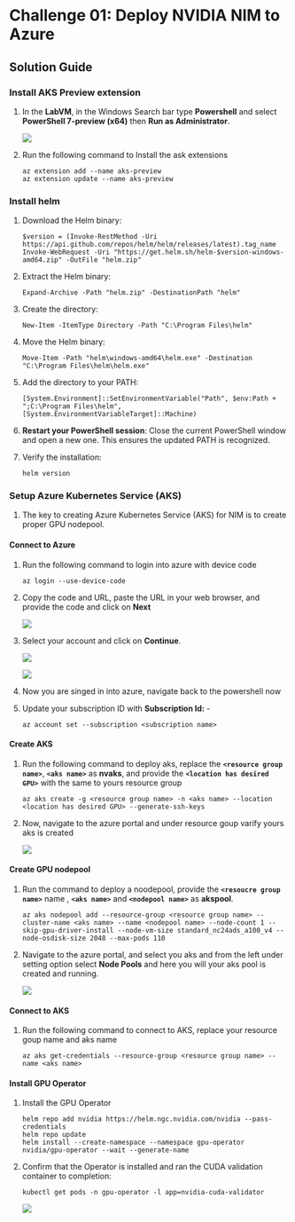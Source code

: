 # Challenge 01: Deploy NVIDIA NIM to Azure

## Solution Guide

### Install AKS Preview extension

1. In the **LabVM**, in the Windows Search bar type **Powershell** and select **PowerShell 7-preview (x64)** then **Run as Administrator**.

   ![](../media/Active-aks1.png)
 
1. Run the following command to Install the ask extensions

   ```
   az extension add --name aks-preview
   az extension update --name aks-preview
   ```

### Install helm

1. Download the Helm binary:

    ```
    $version = (Invoke-RestMethod -Uri https://api.github.com/repos/helm/helm/releases/latest).tag_name
    Invoke-WebRequest -Uri "https://get.helm.sh/helm-$version-windows-amd64.zip" -OutFile "helm.zip"
    ```

1. Extract the Helm binary:

    ```
    Expand-Archive -Path "helm.zip" -DestinationPath "helm"
    ```

1. Create the directory:

    ```
    New-Item -ItemType Directory -Path "C:\Program Files\helm"
    ```

1. Move the Helm binary:

    ```
    Move-Item -Path "helm\windows-amd64\helm.exe" -Destination "C:\Program Files\helm\helm.exe"
    ```

1. Add the directory to your PATH:

    ```
    [System.Environment]::SetEnvironmentVariable("Path", $env:Path + ";C:\Program Files\helm", [System.EnvironmentVariableTarget]::Machine)
    ```

1. **Restart your PowerShell session**: Close the current PowerShell window and open a new one. This ensures the updated PATH is recognized.

1. Verify the installation:

    ```
    helm version
    ```

### Setup Azure Kubernetes Service (AKS)

1. The key to creating Azure Kubernetes Service (AKS) for NIM is to create proper GPU nodepool.

#### Connect to Azure

1. Run the following command to login into azure with device code 

    ```
    az login --use-device-code
    ```

1. Copy the code and URL, paste the URL in your web browser, and provide the code and click on **Next**

   ![](../media/Active-aks2.png)

1. Select your account and click on **Continue**.

   ![](../media/Active-aks3.png)

   ![](../media/Active-aks5.png)  

1. Now you are singed in into azure, navigate back to the powershell now 

1. Update your subscription ID with **Subscription Id:** - <inject key="SubscriptionID"></inject>

    ```
    az account set --subscription <subscription name>
    ```

#### Create AKS

1. Run the following command to deploy aks, replace the **`<resource group name>`**, **`<aks name>`** as **nvaks**, and provide the **`<location has desired GPU>`** with the same to yours resource group

    ```
    az aks create -g <resource group name> -n <aks name> --location <location has desired GPU> --generate-ssh-keys
    ```

1. Now, navigate to the azure portal and under resource goup varify yours aks is created 

   ![](../media/Active-aks4.png)

#### Create GPU nodepool

1. Run the command to deploy a noodepool,
provide the **`<resoucre group name>`** name , **`<aks name>`** and **`<nodepool name>`** as **akspool**.

    ```
    az aks nodepool add --resource-group <resource group name> --cluster-name <aks name> --name <nodepool name> --node-count 1 --skip-gpu-driver-install --node-vm-size standard_nc24ads_a100_v4 --node-osdisk-size 2048 --max-pods 110
    ```

1. Navigate to the azure portal, and select you aks and from the left under setting option select **Node Pools** and here you will your aks pool is created and running.

   ![](../media/Active-aks4.png)

#### Connect to AKS

1. Run the following command to connect to AKS, replace your resource goup name and aks name


    ```
    az aks get-credentials --resource-group <resource group name> --name <aks name>
    ```

#### Install GPU Operator

1. Install the GPU Operator

    ```
    helm repo add nvidia https://helm.ngc.nvidia.com/nvidia --pass-credentials
    helm repo update
    helm install --create-namespace --namespace gpu-operator nvidia/gpu-operator --wait --generate-name
    ```

1. Confirm that the Operator is installed and ran the CUDA validation container to completion:

    ```
    kubectl get pods -n gpu-operator -l app=nvidia-cuda-validator
    ```

   ![](../media/Active-aks7.png)
